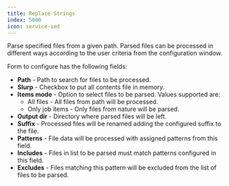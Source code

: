 ```yaml
---
title: Replace Strings
index: 5000
icon: service-sed
---
```


Parse specified files from a given path. Parsed files can be processed in different ways according to the user criteria from the configuration window.

Form to configure has the following fields:

- **Path** - Path to search for files to be processed.
- **Slurp** - Checkbox to put all contents file in memory.
- **Items mode** - Option to select files to be parsed. Values supported are:
  - All files - All files from path will be processed.
  - Only job items - Only files from nature will be parsed.
- **Output dir** - Directory where parsed files will be left.
- **Suffix** - Processed files will be renamed adding the configured suffix to the file.
- **Patterns** - File data will be processed with assigned patterns from this field.
- **Includes** - Files in list to be parsed must match patterns configured in this field.
- **Excludes** - Files matching this pattern will be excluded from the list of files to be parsed.
